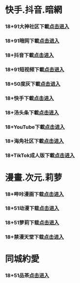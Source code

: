# 快手.抖音.暗網
### 18+91大神社区下載<a rel="nofollow noopener" href="https://e2e.unxykcw.cc/chan/GS2187/nyBw" target="_blank">点击进入</a>
### 18+91暗网下載<a rel="nofollow noopener" href="https://bbf22.cvnmhdng.xyz/aff-a6SG6" target="_blank">点击进入</a>
### 18+抖音下載<a rel="nofollow noopener" href="https://5e4.baovmrv.cc/chan/max2218/UZa3" target="_blank">点击进入</a>
### 18+91短视频下載<a rel="nofollow noopener" href="https://99e.dfjbaoz.cc/chan-4780/aff-ktWnZ" target="_blank">点击进入</a>
### 18+50度灰下載<a rel="nofollow noopener" href="https://f7c0.abuielw.xyz/chan/h56418/wukq4" target="_blank">点击进入</a>
### 18+快手下載<a rel="nofollow noopener" href="https://8fe9a.ksav.fun/chan/ksh0885/d35q" target="_blank">点击进入</a>
### 18+汤头条下載<a rel="nofollow noopener" href="https://d3a1.anysdbur.cc/chan/a14565/eMA29 " target="_blank">点击进入</a>
### 18+YouTube下載<a rel="nofollow noopener" href="https://810.nanbzzqw.cc/aff-6vzN" target="_blank">点击进入</a>
### 18+海角社区下載<a rel="nofollow noopener" href="https://fa018.ovbpvyeg.xyz/aff-bsKN8" target="_blank">点击进入</a>
### 18+TikTok成人版下載<a rel="nofollow noopener" href="https://32aff.gngrjwpc.xyz/chan/GS1054/y85Z" target="_blank">点击进入</a>
# 漫畫.次元.莉萝
### 18+哔咔漫画下载<a rel="nofollow noopener" href="https://bc2d8.cfvsieyn.cc/?code=ar2Cz&c=16921" target="_blank">点击进入</a>
### 18+51动漫下载<a rel="nofollow noopener" href="https://6b0.xqycpgi.xyz/?code=ahbFk&c=16921" target="_blank">点击进入</a>
### 18+51萝莉下载<a rel="nofollow noopener" href="https://793.vwygohka.com/chan/GS1525/SWKC" target="_blank">点击进入</a>
### 18+禁漫天堂下载<a rel="nofollow noopener" href="https://c05ef.kktamzb.cc/chan/jm0360/uu7x" target="_blank">点击进入</a>
# 同城約愛
### 18+51品茶<a rel="nofollow noopener" href="https://6e5e.krctjym.cc/?code=aZJ6Q&c=16921" target="_blank">点击进入</a>

